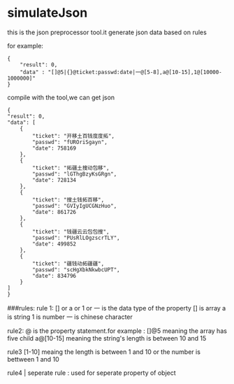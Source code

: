 simulateJson
============
this is the json preprocessor tool.it generate json data based on rules

for example:

    {
        "result": 0,
        "data" : "[]@5|{}@ticket:passwd:date|一@[5-8],a@[10-15],1@[10000-1000000]" 
    }

compile with the tool,we can get json 

    {
    "result": 0,
    "data": [
        {
            "ticket": "开移土百钱度度拓",
            "passwd": "fUROriSgayn",
            "date": 758169
        },
        {
            "ticket": "拓疆土搜动包移",
            "passwd": "lGThgBzyKsGRgn",
            "date": 728134
        },
        {
            "ticket": "搜土钱拓百移",
            "passwd": "GVIyIgUCGNzHuo",
            "date": 861726
        },
        {
            "ticket": "钱疆云云包包搜",
            "passwd": "PUsRlLOgzscrTLY",
            "date": 499852
        },
        {
            "ticket": "疆钱动拓疆疆",
            "passwd": "scHgXbkNkwbcUPT",
            "date": 834796
        }
    ]
    }

###rules:
rule 1:
[] or a or 1 or 一 is the data type of the property
[] is array
a is string
1 is number
一 is chinese character

rule2:
@ is the property statement.for example : 
[]@5   meaning the array has five child 
a@[10-15]  meaning the string's length is between 10 and 15

rule3
[1-10]  meaing the length is between 1 and 10  or  the number is bettween 1 and 10 

rule4
| seperate rule
: used for seperate property of object
